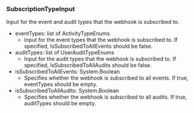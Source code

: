 ### SubscriptionTypeInput
Input for the event and audit types that the webhook is subscribed to.

- eventTypes: list of ActivityTypeEnums
  - Input for the event types that the webhook is subscribed to. If specified, IsSubscribedToAllEvents should be false.
- auditTypes: list of UserAuditTypeEnums
  - Input for the audit types that the webhook is subscribed to. If specified, IsSubscribedToAllAudits should be false.
- isSubscribedToAllEvents: System.Boolean
  - Specifies whether the webhook is subscribed to all events. If true, eventTypes should be empty.
- isSubscribedToAllAudits: System.Boolean
  - Specifies whether the webhook is subscribed to all audits. If true, auditTypes should be empty.
